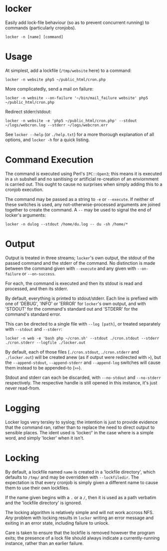 # locker

Easily add lock-file behaviour (so as to prevent concurrent running) to commands (particularly cronjobs).

    locker -n [name] [command]

# Usage

At simplest, add a lockfile (`/tmp/website` here) to a command:

    locker -n website php5 ~/public_html/cron.php

More complicatedly, send a mail on failure:

    locker -n website --on-failure '~/bin/mail_failure website' php5 ~/public_html/cron.php

Redirect stderr/stdout:

    locker -n website -e 'php5 ~/public_html/cron.php' --stdout ~/logs/webcron.log --stderr ~/logs/webcron.err

See `locker --help` (or `./help.txt`) for a more thorough explanation of all options, and `locker -h` 
for a quick listing.

# Command Execution

The command is executed using Perl's `IPC::Open3`; this means it is executed in a `sh` subshell and 
no sanitising or artificial re-creation of an enviornment is carried out. This ought to cause no 
surprises when simply adding this to a cronjob execution.

The command may be passed as a string to `-e` or `--execute`. If neither of these switches is used, 
any not-otherwise-processed arguments are joined together to create the command. A `--` may be used
to signal the end of locker's arguments: 

    locker -n dulog --stdout /home/du.log -- du -sh /home/*

# Output

Output is treated in three streams; `locker`'s own output, the stdout of the passed command and the 
stderr of the command. No distinction is made between the command given with `--execute` and any given
with `--on-failure` or `--on-success`.

For each, the command is executed and then its stdout is read and processed, and then its stderr. 

By default, everything is printed to stdout/stderr. Each line is prefixed with one of 'DEBUG', 'INFO'
or 'ERROR' for `locker`'s own output, and with 'STDOUT' for the command's standard out and 'STDERR'
for the command's standard error. 

This can be directed to a single file with `--log [path]`, or treated separately with `--stdout` and
`--stderr`:

    locker -n web -e 'bash php ~/cron.sh' --stdout ./cron.stdout --stderr ./cron.stderr --logfile ./locker.out

By default, each of those files (`./cron.stdout`, `./cron.stderr` and `./locker.out`) will be created
anew (as if output were redirected with `>`), but the `--append-stdout`, `--append-stderr` and `--append-log`
switches will cause them instead to be appended-to (`>>`).

Stdout and stderr can each be discarded, with `--no-stdout` and `--no-stderr` respectively. The respective
handle is still opened in this instance, it's just never read-from.

# Logging

Locker logs very tersley to syslog; the intention is just to provide evidence that the command ran, 
rather than to replace the need to direct output to sensible places. The ident used is 'locker/<name>'
in the case where <name> is a simple word, and simply 'locker' when it isn't. 

# Locking

By default, a lockfile named `name` is created in a 'lockfile directory', which defaults to `/tmp/`
and may be overridden with `--lockfiledir`. The expectation is that every cronjob is simply given
a different name to cause them to use their own lockfiles. 

If the name given begins with a `.` or a `/`, then it is used as a path verbatim and the 'lockfile
directory' is ignored.

The locking algorithm is relatively simple and will not work accross NFS. *Any* problem with locking
results in `locker` writing an error message and exiting in an error state, including failure to 
unlock. 

Care is taken to ensure that the lockfile is removed however the program exits; the presence of a
lock file should always indicate a currently-running instance, rather than an earlier failure.
